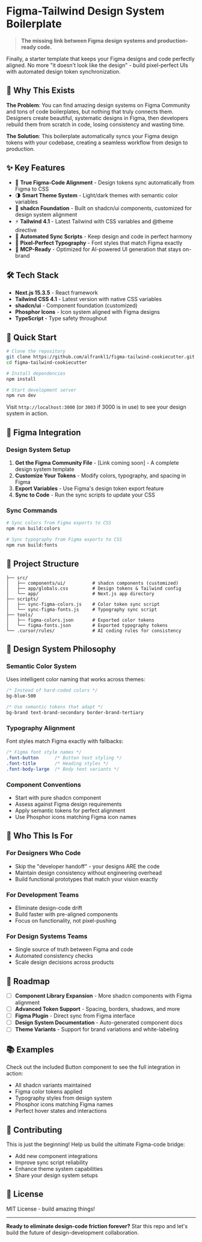 # Figma-Tailwind Design System Boilerplate

> **The missing link between Figma design systems and production-ready code.**

Finally, a starter template that keeps your Figma designs and code perfectly aligned. No more "it doesn't look like the design" - build pixel-perfect UIs with automated design token synchronization.

## 🎯 Why This Exists

**The Problem**: You can find amazing design systems on Figma Community and tons of code boilerplates, but nothing that truly connects them. Designers create beautiful, systematic designs in Figma, then developers rebuild them from scratch in code, losing consistency and wasting time.

**The Solution**: This boilerplate automatically syncs your Figma design tokens with your codebase, creating a seamless workflow from design to production.

## ✨ Key Features

- 🎨 **True Figma-Code Alignment** - Design tokens sync automatically from Figma to CSS
- 🌗 **Smart Theme System** - Light/dark themes with semantic color variables
- 🧩 **shadcn Foundation** - Built on shadcn/ui components, customized for design system alignment
- ⚡ **Tailwind 4.1** - Latest Tailwind with CSS variables and @theme directive
- 🔄 **Automated Sync Scripts** - Keep design and code in perfect harmony
- 📐 **Pixel-Perfect Typography** - Font styles that match Figma exactly
- 🎯 **MCP-Ready** - Optimized for AI-powered UI generation that stays on-brand

## 🛠 Tech Stack

- **Next.js 15.3.5** - React framework
- **Tailwind CSS 4.1** - Latest version with native CSS variables
- **shadcn/ui** - Component foundation (customized)
- **Phosphor Icons** - Icon system aligned with Figma designs
- **TypeScript** - Type safety throughout

## 🚀 Quick Start

```bash
# Clone the repository
git clone https://github.com/alfrankl1/figma-tailwind-cookiecutter.git
cd figma-tailwind-cookiecutter

# Install dependencies
npm install

# Start development server
npm run dev
```

Visit `http://localhost:3000` (or `3003` if 3000 is in use) to see your design system in action.

## 🎨 Figma Integration

### Design System Setup
1. **Get the Figma Community File** - [Link coming soon] - A complete design system template
2. **Customize Your Tokens** - Modify colors, typography, and spacing in Figma
3. **Export Variables** - Use Figma's design token export feature
4. **Sync to Code** - Run the sync scripts to update your CSS

### Sync Commands
```bash
# Sync colors from Figma exports to CSS
npm run build:colors

# Sync typography from Figma exports to CSS  
npm run build:fonts
```

## 📁 Project Structure

```
├── src/
│   ├── components/ui/          # shadcn components (customized)
│   ├── app/globals.css         # Design tokens & Tailwind config
│   └── app/                    # Next.js app directory
├── scripts/
│   ├── sync-figma-colors.js    # Color token sync script
│   └── sync-figma-fonts.js     # Typography sync script
├── tools/
│   ├── figma-colors.json       # Exported color tokens
│   └── figma-fonts.json        # Exported typography tokens
└── .cursor/rules/              # AI coding rules for consistency
```

## 🎯 Design System Philosophy

### Semantic Color System
Uses intelligent color naming that works across themes:
```css
/* Instead of hard-coded colors */
bg-blue-500

/* Use semantic tokens that adapt */
bg-brand text-brand-secondary border-brand-tertiary
```

### Typography Alignment
Font styles match Figma exactly with fallbacks:
```css
/* Figma font style names */
.font-button      /* Button text styling */
.font-title       /* Heading styles */
.font-body-large  /* Body text variants */
```

### Component Conventions
- Start with pure shadcn component
- Assess against Figma design requirements  
- Apply semantic tokens for perfect alignment
- Use Phosphor icons matching Figma icon names

## 🎪 Who This Is For

### For Designers Who Code
- Skip the "developer handoff" - your designs ARE the code
- Maintain design consistency without engineering overhead
- Build functional prototypes that match your vision exactly

### For Development Teams
- Eliminate design-code drift
- Build faster with pre-aligned components
- Focus on functionality, not pixel-pushing

### For Design Systems Teams
- Single source of truth between Figma and code
- Automated consistency checks
- Scale design decisions across products

## 🔮 Roadmap

- [ ] **Component Library Expansion** - More shadcn components with Figma alignment
- [ ] **Advanced Token Support** - Spacing, borders, shadows, and more
- [ ] **Figma Plugin** - Direct sync from Figma interface
- [ ] **Design System Documentation** - Auto-generated component docs
- [ ] **Theme Variants** - Support for brand variations and white-labeling

## 📚 Examples

Check out the included Button component to see the full integration in action:
- All shadcn variants maintained
- Figma color tokens applied
- Typography styles from design system
- Phosphor icons matching Figma names
- Perfect hover states and interactions

## 🤝 Contributing

This is just the beginning! Help us build the ultimate Figma-code bridge:
- Add new component integrations
- Improve sync script reliability  
- Enhance theme system capabilities
- Share your design system setups

## 📄 License

MIT License - build amazing things!

---

**Ready to eliminate design-code friction forever?** Star this repo and let's build the future of design-development collaboration.

